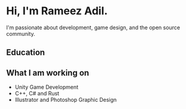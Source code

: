 # Hi, I'm Rameez Adil.

I'm passionate about development, game design, and the open source community.

## Education

## What I am working on
- Unity Game Development
- C++, C# and Rust
- Illustrator and Photoshop Graphic Design
